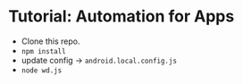 # Tutorial:  Automation for Apps

- Clone this repo.
- `npm install`
- update config -> `android.local.config.js` 
- `node wd.js`